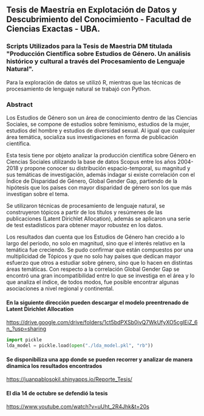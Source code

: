 ## Tesis de Maestría en Explotación de Datos y Descubrimiento del Conocimiento - Facultad de Ciencias Exactas - UBA.

### Scripts Utilizados para la Tesis de Maestria DM titulada "Producción Científica sobre Estudios de Género. Un análisis histórico y cultural a través del Procesamiento de Lenguaje Natural".

Para la exploración de datos se utilizó R, mientras que las técnicas de procesamiento de lenguaje natural se trabajó con Python. 

### Abstract 
Los Estudios de Género son un área de conocimiento dentro de las Ciencias Sociales, se compone de estudios sobre feminismo, estudios de la mujer, estudios del hombre y estudios de diversidad sexual. Al igual que cualquier área temática, socializa sus investigaciones en forma de publicación científica.

Esta tesis tiene por objeto analizar la producción científica sobre Género en Ciencias Sociales utilizando la base de datos Scopus entre los años 2004-2018 y propone conocer su distribución espacio-temporal, su magnitud y sus temáticas de investigación, además indagar si existe correlación con el Índice de Disparidad de Género, Global Gender Gap, partiendo de la hipótesis que los países con mayor disparidad de género son los que más investigan sobre el tema.

Se utilizaron técnicas de procesamiento de lenguaje natural, se construyeron tópicos a partir de los títulos y resúmenes de las publicaciones (Latent Dirichlet Allocation), además se aplicaron una serie de test estadísticos para obtener mayor robustez en los datos. 

Los resultados dan cuenta que los Estudios de Género han crecido a lo largo del periodo, no solo en magnitud, sino que el interés relativo en la temática fue creciendo. Se pudo confirmar que están compuestos por una multiplicidad de Tópicos y que no solo hay países que dedican mayor esfuerzo que otros a estudiar sobre género, sino que lo hacen en distintas áreas temáticas. Con respecto a la correlación Global Gender Gap se encontró una gran incompatibilidad entre lo que se investiga en el área y lo que analiza el índice, de todos modos, fue posible encontrar algunas asociaciones a nivel regional y continental.




#### En la siguiente dirección pueden descargar el modelo preentrenado de Latent Dirichlet Allocation
https://drive.google.com/drive/folders/1ct5bdPXSb0jvQ7WkUfyXO5cgIEiZ_6n_?usp=sharing



```python
import pickle
lda_model = pickle.load(open("./lda_model.pkl", "rb"))
```


#### Se disponibiliza una app donde se pueden recorrer y analizar de manera dinamica los resultados encontrados
https://juanpablosokil.shinyapps.io/Reporte_Tesis/



#### El dia 14 de octubre se defendió la tesis
https://www.youtube.com/watch?v=uUht_2R4Jhk&t=20s
